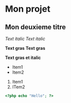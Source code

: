 # Mon projet
## Mon deuxieme titre
*Text italic*
_Text italic_

**Text gras**
__Text gras__

__**Text gras et italic**__
* Item1
* Item2

1. Item1
1. ITem2
```php
<?php echo "Hello"; ?>
```
